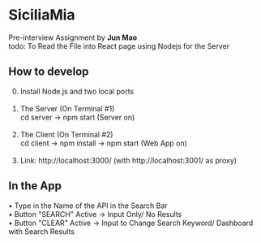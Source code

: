 # SiciliaMia

Pre-interview Assignment by **Jun Mao** </br>
todo: To Read the File into React page using Nodejs for the Server

## How to develop

0. Install Node.js and two local ports </br></br>
1. The Server (On Terminal #1) </br>
  cd server -> npm start (Server on)  </br></br>
2. The Client (On Terminal #2) </br>
  cd client -> npm install -> npm start (Web App on) </br></br>
3. Link: http://localhost:3000/ (with http://localhost:3001/ as proxy)
   
   
   
## In the App </br>
  • Type in the Name of the API in the Search Bar </br>
  • Button "SEARCH" Active -> Input Only/ No Results </br>
  • Button "CLEAR" Active -> Input to Change Search Keyword/ Dashboard with Search Results </br>
  
  
